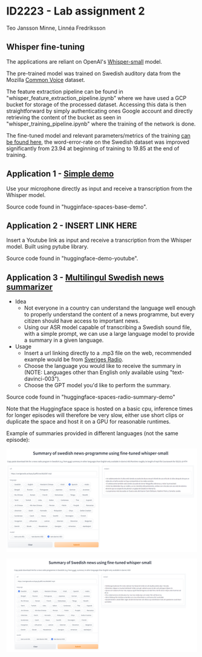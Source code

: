 # ID2223 - Lab assignment 2
Teo Jansson Minne, Linnéa Fredriksson
## Whisper fine-tuning
The applications are reliant on OpenAI's [Whisper-small](https://huggingface.co/openai/whisper-small) model.

The pre-trained model was trained on Swedish auditory data from the Mozilla [Common Voice](https://huggingface.co/datasets/mozilla-foundation/common_voice_11_0) dataset.

The feature extraction pipeline can be found in "whisper_feature_extraction_pipeline.ipynb" where we have used a GCP bucket for storage of the processed dataset.
Accessing this data is then straightforward by simply authenticating ones Google account and directly retrieving the content of the bucket as seen in "whisper_training_pipeline.ipynb" where the training of the network is done.


The fine-tuned model and relevant parameters/metrics of the training [can be found here](https://huggingface.co/TeoJM/whisper-small-se), the word-error-rate on the Swedish dataset was improved significantly from 23.94 at beginning of training to 19.85 at the end of training.

## Application 1 - [Simple demo](https://huggingface.co/spaces/TeoJM/whisper-se-demo)
Use your microphone directly as input and receive a transcription from the Whisper model.

Source code found in "hugginface-spaces-base-demo".

## Application 2 - INSERT LINK HERE
Insert a Youtube link as input and receive a transcription from the Whisper model. Built using pytube library.

Source code found in "huggingface-demo-youtube".

## Application 3 - [Multilingul Swedish news summarizer](https://huggingface.co/spaces/TeoJM/swedish-news-summarizer)
- Idea
  - Not everyone in a country can understand the language well enough to properly understand the content of a news programme, but every citizen should have access to important news.
  - Using our ASR model capable of transcribing a Swedish sound file, with a simple prompt, we can use a large language model to provide a summary in a given language.
- Usage 
  - Insert a url linking directly to a .mp3 file on the web, recommended example would be from [Sveriges Radio](https://sverigesradio.se/p3nyheterpaenminut).
  - Choose the language you would like to receive the summary in (NOTE: Languages other than English only available using "text-davinci-003").
  - Choose the GPT model you'd like to perform the summary.

Source code found in "huggingface-spaces-radio-summary-demo"

Note that the Huggingface space is hosted on a basic cpu, inference times for longer episodes will therefore be very slow, either use short clips or duplicate the space and host it on a GPU for reasonable runtimes.

Example of summaries provided in different languages (not the same episode):

![Image](images/showcase_whisper.png)

![Image](images/showcase_whisper2.png)

